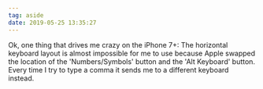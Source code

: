 ```yaml
---
tag: aside
date: 2019-05-25 13:35:27
---
```

Ok, one thing that drives me crazy on the iPhone 7+: The horizontal keyboard layout is almost impossible for me to use because Apple swapped the location of the 'Numbers/Symbols' button and the 'Alt Keyboard' button. Every time I try to type a comma it sends me to a different keyboard instead. 